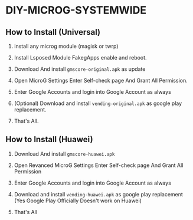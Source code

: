 # DIY-MICROG-SYSTEMWIDE

## How to Install (Universal)

1. install any microg module (magisk or twrp)

2. Install Lsposed Module FakegApps enable and reboot.

3. Download And install ```gmscore-original.apk``` as update

2. Open MicroG Settings Enter Self-check page And Grant All Permission.

3. Enter Google Accounts and login into Google Account as always

4. (Optional) Download and install ```vending-original.apk``` as google play replacement.

5. That's All.

## How to Install (Huawei)

1. Download And install ```gmscore-huawei.apk```

2. Open Revanced  MicroG Settings Enter Self-check page And Grant All Permission

3. Enter Google Accounts and login into Google Account as always

4. Download and install ```vending-huawei.apk``` as google play replacement (Yes Google Play Officially Doesn't work on Huawei)

5. That's All
